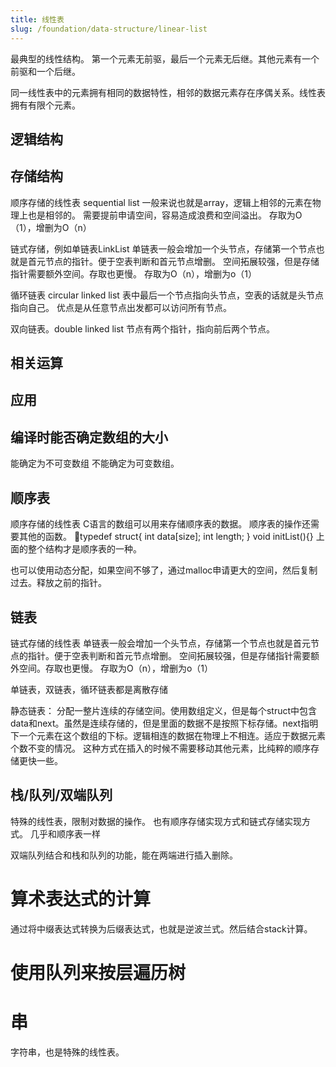 ```yaml
---
title: 线性表
slug: /foundation/data-structure/linear-list
---
```


最典型的线性结构。
第一个元素无前驱，最后一个元素无后继。其他元素有一个前驱和一个后继。


同一线性表中的元素拥有相同的数据特性，相邻的数据元素存在序偶关系。线性表拥有有限个元素。

## 逻辑结构

## 存储结构

顺序存储的线性表 sequential list
一般来说也就是array，逻辑上相邻的元素在物理上也是相邻的。
需要提前申请空间，容易造成浪费和空间溢出。
存取为O（1），增删为O（n）

链式存储，例如单链表LinkList
单链表一般会增加一个头节点，存储第一个节点也就是首元节点的指针。便于空表判断和首元节点增删。
空间拓展较强，但是存储指针需要额外空间。存取也更慢。
存取为O（n），增删为o（1）


循环链表 circular linked list
表中最后一个节点指向头节点，空表的话就是头节点指向自己。
优点是从任意节点出发都可以访问所有节点。

双向链表。double linked list
节点有两个指针，指向前后两个节点。

## 相关运算

## 应用



## 编译时能否确定数组的大小
能确定为不可变数组
不能确定为可变数组。



## 顺序表
顺序存储的线性表
C语言的数组可以用来存储顺序表的数据。
顺序表的操作还需要其他的函数。
typedef struct{
    int data[size];
    int length;
}
void initList(){}
上面的整个结构才是顺序表的一种。

也可以使用动态分配，如果空间不够了，通过malloc申请更大的空间，然后复制过去。释放之前的指针。

## 链表
链式存储的线性表
单链表一般会增加一个头节点，存储第一个节点也就是首元节点的指针。便于空表判断和首元节点增删。
空间拓展较强，但是存储指针需要额外空间。存取也更慢。
存取为O（n），增删为o（1）

单链表，双链表，循环链表都是离散存储

静态链表：
分配一整片连续的存储空间。使用数组定义，但是每个struct中包含data和next。虽然是连续存储的，但是里面的数据不是按照下标存储。next指明下一个元素在这个数组的下标。逻辑相连的数据在物理上不相连。适应于数据元素个数不变的情况。
这种方式在插入的时候不需要移动其他元素，比纯粹的顺序存储更快一些。

## 栈/队列/双端队列
特殊的线性表，限制对数据的操作。
也有顺序存储实现方式和链式存储实现方式。
几乎和顺序表一样

双端队列结合和栈和队列的功能，能在两端进行插入删除。


# 算术表达式的计算
通过将中缀表达式转换为后缀表达式，也就是逆波兰式。然后结合stack计算。


# 使用队列来按层遍历树


# 串
字符串，也是特殊的线性表。
